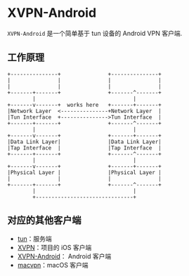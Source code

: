 # XVPN-Android
`XVPN-Android` 是一个简单基于 tun 设备的 Android VPN 客户端.


## 工作原理
```
+---------------+               +---------------+
|               |               |               |
|               |               |               |
+-------+-------+               +-------^-------+
        |                               |
+-------v-------+  works here   +-------+-------+
|Network Layer  <---------------+Network Layer  |
|Tun Interface  +--------------->Tun Interface  |
+-------+-------+               +-------^-------+
        |                               |
+-------v-------+               +-------+-------+
|Data Link Layer|               |Data Link Layer|
|Tap Interface  |               |Tap Interface  |
+-------+-------+               +-------^-------+
        |                               |
+-------v-------+               +-------+-------+
|Physical Layer |               |Physical Layer |
|               |               |               |
+-------+-------+               +-------^-------+
        |                               |
        +-------------------------------+
```

## 对应的其他客户端
 - [tun](https://github.com/CrazyHulk/tun)：服务端
 - [XVPN](https://github.com/CrazyHulk/XVPN)：项目的 iOS 客户端
 - [XVPN-Android](https://github.com/CrazyHulk/XVPN-Android)： Android 客户端
 - [macvpn](https://github.com/CrazyHulk/macvpn)：macOS 客户端
